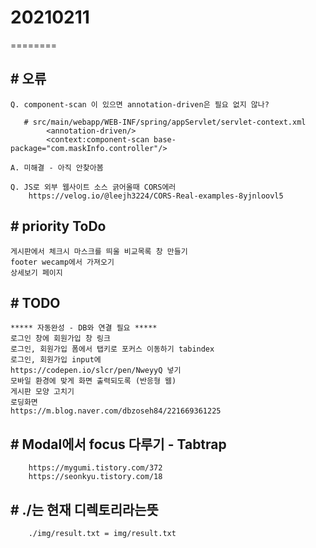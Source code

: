 # 20210211
========

## # 오류
    Q. component-scan 이 있으면 annotation-driven은 필요 없지 않나?

       # src/main/webapp/WEB-INF/spring/appServlet/servlet-context.xml
            <annotation-driven/>
            <context:component-scan base-package="com.maskInfo.controller"/>

    A. 미해결 - 아직 안찾아봄

    Q. JS로 외부 웹사이트 소스 긁어올때 CORS에러
        https://velog.io/@leejh3224/CORS-Real-examples-8yjnloovl5

## # priority ToDo
    게시판에서 체크시 마스크를 띄울 비교목록 창 만들기
    footer wecamp에서 가져오기
    상세보기 페이지


## # TODO
    ***** 자동완성 - DB와 연결 필요 *****
    로그인 창에 회원가입 창 링크
    로그인, 회원가입 폼에서 탭키로 포커스 이동하기 tabindex
    로그인, 회원가입 input에
    https://codepen.io/slcr/pen/NweyyQ 넣기
    모바일 환경에 맞게 화면 출력되도록 (반응형 웹)
    게시판 모양 고치기
    로딩화면 
    https://m.blog.naver.com/dbzoseh84/221669361225

## # Modal에서 focus 다루기 - Tabtrap
        https://mygumi.tistory.com/372
        https://seonkyu.tistory.com/18
    

## # ./는 현재 디렉토리라는뜻
        ./img/result.txt = img/result.txt
